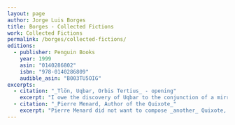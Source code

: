 ```yaml
---
layout: page
author: Jorge Luis Borges
title: Borges - Collected Fictions
work: Collected Fictions
permalink: /borges/collected-fictions/
editions:
  - publisher: Penguin Books
    year: 1999
    asin: "0140286802"
    isbn: "978-0140286809"
    audible_asin: "B003TU5OIG"
excerpts:
  - citation: "_Tlön, Uqbar, Orbis Tertius_ - opening"
    excerpt: "I owe the discovery of Uqbar to the conjunction of a mirror and an encylopedia. The mirror troubled the far end of a hallway in a large country house on Calle Gaona, in Ramos Mejía*; the encylopedia is misleadingly titled _The Anglo-American Cyclopaedia_ (New York, 1917), and is a literal (though also laggardly) reprint of the 1902 _Encyclopaedia Britannica_."
  - citation: "_Pierre Menard, Author of the Quixote_"
    excerpt: "Pierre Menard did not want to compose _another_ Quixote, which surely is easy enough—he wanted to compose _the_ Quixote. Nor, surely, need one have to say that his goal was never a mechanical transcription of the original; he had no intention of _copying_ it. His admirable intention was to produce a number of pages which coincided—word for word and line for line—with those of Miguel de Cervantes."
---
```

